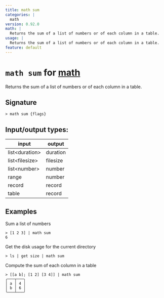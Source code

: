 ```yaml
---
title: math sum
categories: |
  math
version: 0.92.0
math: |
  Returns the sum of a list of numbers or of each column in a table.
usage: |
  Returns the sum of a list of numbers or of each column in a table.
feature: default
---
```

<!-- This file is automatically generated. Please edit the command in https://github.com/nushell/nushell instead. -->

# `math sum` for [math](/commands/categories/math.md)

<div class='command-title'>Returns the sum of a list of numbers or of each column in a table.</div>

## Signature

```> math sum {flags} ```


## Input/output types:

| input          | output   |
| -------------- | -------- |
| list\<duration\> | duration |
| list\<filesize\> | filesize |
| list\<number\>   | number   |
| range          | number   |
| record         | record   |
| table          | record   |
## Examples

Sum a list of numbers
```nu
> [1 2 3] | math sum
6
```

Get the disk usage for the current directory
```nu
> ls | get size | math sum

```

Compute the sum of each column in a table
```nu
> [[a b]; [1 2] [3 4]] | math sum
╭───┬───╮
│ a │ 4 │
│ b │ 6 │
╰───┴───╯
```
